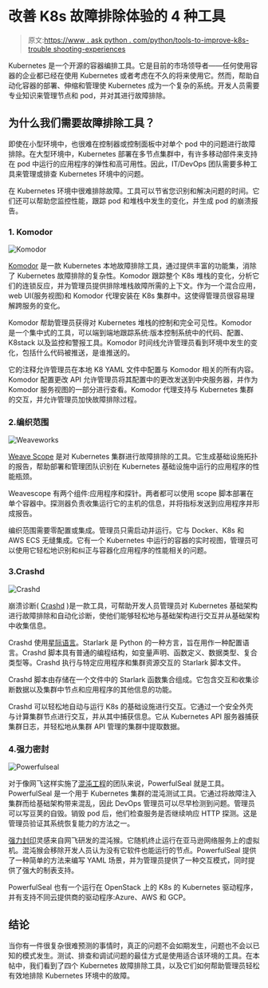 # 改善 K8s 故障排除体验的 4 种工具

> 原文:[https://www . ask python . com/python/tools-to-improve-k8s-trouble shooting-experiences](https://www.askpython.com/python/tools-to-improve-k8s-troubleshooting-experiences)

Kubernetes 是一个开源的容器编排工具。它是目前的市场领导者——任何使用容器的企业都已经在使用 Kubernetes 或者考虑在不久的将来使用它。然而，帮助自动化容器的部署、伸缩和管理使 Kubernetes 成为一个复杂的系统。开发人员需要专业知识来管理节点和 pod，并对其进行故障排除。

## 为什么我们需要故障排除工具？

即使在小型环境中，也很难在控制器或控制面板中对单个 pod 中的问题进行故障排除。在大型环境中，Kubernetes 部署在多节点集群中，有许多移动部件来支持在 pod 中运行的应用程序的弹性和高可用性。因此，IT/DevOps 团队需要多种工具来管理或排查 Kubernetes 环境中的问题。

在 Kubernetes 环境中很难排除故障。工具可以节省您识别和解决问题的时间。它们还可以帮助您监控性能，跟踪 pod 和堆栈中发生的变化，并生成 pod 的崩溃报告。

### 1\. Komodor

![Komodor](../Images/ab78e48e4e31adcac14ab104b061c19f.png)

[Komodor](https://komodor.com/) 是一款 Kubernetes 本地故障排除工具，通过提供丰富的功能集，消除了 Kubernetes 故障排除的复杂性。Komodor 跟踪整个 K8s 堆栈的变化，分析它们的连锁反应，并为管理员提供排除堆栈故障所需的上下文。作为一个混合应用，web UI(服务视图)和 Komodor 代理安装在 K8s 集群中。这使得管理员很容易理解跨服务的变化。

Komodor 帮助管理员获得对 Kubernetes 堆栈的控制和完全可见性。Komodor 是一个集中式的工具，可以端到端地跟踪系统:版本控制系统中的代码、配置、K8stack 以及监控和警报工具。Komodor 时间线允许管理员看到环境中发生的变化，包括什么代码被推送，是谁推送的。

它的注释允许管理员在本地 K8 YAML 文件中配置与 Komodor 相关的所有内容。Komodor 配置更改 API 允许管理员将其配置中的更改发送到中央服务器，并作为 Komodor 服务视图的一部分进行查看。Komodor 代理支持与 Kubernetes 集群的交互，并允许管理员加快故障排除过程。

### 2.编织范围

![Weaveworks](../Images/b9a6b59564d49eb08b4f772b7a82ad0c.png)

[Weave Scope](https://www.weave.works/oss/scope/) 是对 Kubernetes 集群进行故障排除的工具。它生成基础设施拓扑的报告，帮助部署和管理团队识别在 Kubernetes 基础设施中运行的应用程序的性能瓶颈。

Weavescope 有两个组件:应用程序和探针。两者都可以使用 scope 脚本部署在单个容器中。探测器负责收集运行它的主机的信息，并将指标发送到应用程序并形成报告。

编织范围需要零配置或集成。管理员只需启动并运行。它与 Docker、K8s 和 AWS ECS 无缝集成。它有一个 Kubernetes 中运行的容器的实时视图，管理员可以使用它轻松地识别和纠正与容器化应用程序的性能相关的问题。

### 3.Crashd

![Crashd](../Images/0c7abc344d9d77d156702b655143b0ab.png)

崩溃诊断( [Crashd](https://github.com/vmware-tanzu/crash-diagnostics) )是一款工具，可帮助开发人员管理员对 Kubernetes 基础架构进行故障排除和自动化诊断，使他们能够轻松地与基础架构进行交互并从基础架构中收集信息。

Crashd 使用[星际语言](https://github.com/google/starlark-go/blob/master/doc/spec.md)。Starlark 是 Python 的一种方言，旨在用作一种配置语言。Crashd 脚本具有普通的编程结构，如变量声明、函数定义、数据类型、复合类型等。Crashd 执行与特定应用程序和集群资源交互的 Starlark 脚本文件。

Crashd 脚本由存储在一个文件中的 Starlark 函数集合组成。它包含交互和收集诊断数据以及集群中节点和应用程序的其他信息的功能。

Crashd 可以轻松地自动与运行 K8s 的基础设施进行交互。它通过一个安全外壳与计算集群节点进行交互，并从其中捕获信息。它从 Kubernetes API 服务器捕获集群日志，并轻松地从集群 API 管理的集群中提取数据。

### 4.强力密封

![Powerfulseal](../Images/d10c279634302f29cc3abd90282464d1.png)

对于像网飞这样实施了[混沌工程](https://principlesofchaos.org/)的团队来说，PowerfulSeal 就是工具。PowerfulSeal 是一个用于 Kubernetes 集群的混沌测试工具。它通过将故障注入集群而给基础架构带来混乱，因此 DevOps 管理员可以尽早检测到问题。管理员可以写豆荚的自毁。销毁 pod 后，他们检查服务是否继续响应 HTTP 探测。这是管理员验证其系统恢复能力的方法之一。

[强力封印](https://powerfulseal.github.io/powerfulseal/)灵感来自网飞研发的混沌猴。它随机终止运行在亚马逊网络服务上的虚拟机。混沌猴会移除开发人员认为没有它软件也能运行的节点。PowerfulSeal 提供了一种简单的方法来编写 YAML 场景，并为管理员提供了一种交互模式，同时提供了强大的制表支持。

PowerfulSeal 也有一个运行在 OpenStack 上的 K8s 的 Kubernetes 驱动程序，并有支持不同云提供商的驱动程序:Azure、AWS 和 GCP。

## 结论

当你有一件很复杂很难预测的事情时，真正的问题不会如期发生，问题也不会以已知的模式发生。测试、排查和调试问题的最佳方式是使用适合该环境的工具。在本帖中，我们看到了四个 Kubernetes 故障排除工具，以及它们如何帮助管理员轻松有效地排除 Kubernetes 环境中的故障。